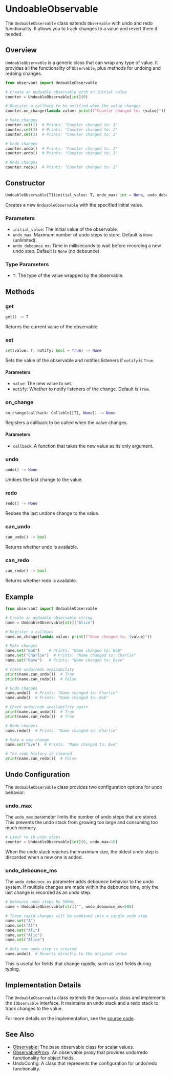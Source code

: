 # UndoableObservable

The `UndoableObservable` class extends `Observable` with undo and redo functionality. It allows you to track changes to a value and revert them if needed.

## Overview

`UndoableObservable` is a generic class that can wrap any type of value. It provides all the functionality of `Observable`, plus methods for undoing and redoing changes.

```python
from observant import UndoableObservable

# Create an undoable observable with an initial value
counter = UndoableObservable[int](0)

# Register a callback to be notified when the value changes
counter.on_change(lambda value: print(f"Counter changed to: {value}"))

# Make changes
counter.set(1)  # Prints: "Counter changed to: 1"
counter.set(2)  # Prints: "Counter changed to: 2"
counter.set(3)  # Prints: "Counter changed to: 3"

# Undo changes
counter.undo()  # Prints: "Counter changed to: 2"
counter.undo()  # Prints: "Counter changed to: 1"

# Redo changes
counter.redo()  # Prints: "Counter changed to: 2"
```

## Constructor

```python
UndoableObservable[T](initial_value: T, undo_max: int = None, undo_debounce_ms: int = None)
```

Creates a new `UndoableObservable` with the specified initial value.

### Parameters

- `initial_value`: The initial value of the observable.
- `undo_max`: Maximum number of undo steps to store. Default is `None` (unlimited).
- `undo_debounce_ms`: Time in milliseconds to wait before recording a new undo step. Default is `None` (no debounce).

### Type Parameters

- `T`: The type of the value wrapped by the observable.

## Methods

### get

```python
get() -> T
```

Returns the current value of the observable.

### set

```python
set(value: T, notify: bool = True) -> None
```

Sets the value of the observable and notifies listeners if `notify` is `True`.

#### Parameters

- `value`: The new value to set.
- `notify`: Whether to notify listeners of the change. Default is `True`.

### on_change

```python
on_change(callback: Callable[[T], None]) -> None
```

Registers a callback to be called when the value changes.

#### Parameters

- `callback`: A function that takes the new value as its only argument.

### undo

```python
undo() -> None
```

Undoes the last change to the value.

### redo

```python
redo() -> None
```

Redoes the last undone change to the value.

### can_undo

```python
can_undo() -> bool
```

Returns whether undo is available.

### can_redo

```python
can_redo() -> bool
```

Returns whether redo is available.

## Example

```python
from observant import UndoableObservable

# Create an undoable observable string
name = UndoableObservable[str]("Alice")

# Register a callback
name.on_change(lambda value: print(f"Name changed to: {value}"))

# Make changes
name.set("Bob")    # Prints: "Name changed to: Bob"
name.set("Charlie")  # Prints: "Name changed to: Charlie"
name.set("Dave")   # Prints: "Name changed to: Dave"

# Check undo/redo availability
print(name.can_undo())  # True
print(name.can_redo())  # False

# Undo changes
name.undo()  # Prints: "Name changed to: Charlie"
name.undo()  # Prints: "Name changed to: Bob"

# Check undo/redo availability again
print(name.can_undo())  # True
print(name.can_redo())  # True

# Redo changes
name.redo()  # Prints: "Name changed to: Charlie"

# Make a new change
name.set("Eve")  # Prints: "Name changed to: Eve"

# The redo history is cleared
print(name.can_redo())  # False
```

## Undo Configuration

The `UndoableObservable` class provides two configuration options for undo behavior:

### undo_max

The `undo_max` parameter limits the number of undo steps that are stored. This prevents the undo stack from growing too large and consuming too much memory.

```python
# Limit to 10 undo steps
counter = UndoableObservable[int](0, undo_max=10)
```

When the undo stack reaches the maximum size, the oldest undo step is discarded when a new one is added.

### undo_debounce_ms

The `undo_debounce_ms` parameter adds debounce behavior to the undo system. If multiple changes are made within the debounce time, only the last change is recorded as an undo step.

```python
# Debounce undo steps by 500ms
name = UndoableObservable[str]("", undo_debounce_ms=500)

# These rapid changes will be combined into a single undo step
name.set("A")
name.set("Al")
name.set("Ali")
name.set("Alic")
name.set("Alice")

# Only one undo step is created
name.undo()  # Reverts directly to the original value
```

This is useful for fields that change rapidly, such as text fields during typing.

## Implementation Details

The `UndoableObservable` class extends the `Observable` class and implements the `IObservable` interface. It maintains an undo stack and a redo stack to track changes to the value.

For more details on the implementation, see the [source code](https://github.com/MrowrLib/observant.py/blob/main/observant/undoable_observable.py).

## See Also

- [Observable](observable.md): The base observable class for scalar values.
- [ObservableProxy](observable_proxy.md): An observable proxy that provides undo/redo functionality for object fields.
- UndoConfig: A class that represents the configuration for undo/redo functionality.
